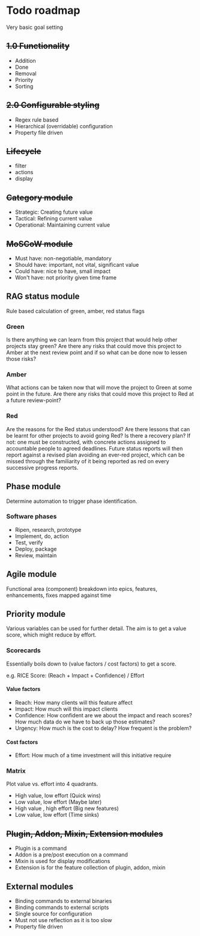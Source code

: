 # Todo roadmap
Very basic goal setting

## ~~1.0 Functionality~~
- Addition
- Done
- Removal
- Priority
- Sorting

## ~~2.0 Configurable styling~~
- Regex rule based
- Hierarchical (overridable) configuration
- Property file driven

## ~~Lifecycle~~

- filter
- actions
- display

## ~~Category module~~
- Strategic: Creating future value
- Tactical: Refining current value
- Operational: Maintaining current value

## ~~MoSCoW module~~
- Must have: non-negotiable, mandatory
- Should have: important, not vital, significant value
- Could have: nice to have, small impact
- Won't have: not priority given time frame

## RAG status module
Rule based calculation of green, amber, red status flags

### Green
Is there anything we can learn from this project that would help other projects stay green?
Are there any risks that could move this project to Amber at the next review point and if so what can be done now to lessen those risks?

### Amber
What actions can be taken now that will move the project to Green at some point in the future.
Are there any risks that could move this project to Red at a future review-point?

### Red
Are the reasons for the Red status understood?
Are there lessons that can be learnt for other projects to avoid going Red?
Is there a recovery plan? If not: one must be constructed, with concrete actions assigned to accountable people to agreed deadlines. Future status reports will then report against a revised plan avoiding an ever-red project, which can be missed through the familiarity of it being reported as red on every successive progress reports.

## Phase module
Determine automation to trigger phase identification.

### Software phases
- Ripen, research, prototype
- Implement, do, action
- Test, verify
- Deploy, package
- Review, maintain

## Agile module
Functional area (component) breakdown into epics, features, enhancements, fixes mapped against time

## Priority module
Various variables can be used for further detail. 
The aim is to get a value score, which might reduce by effort.

### Scorecards
Essentially boils down to (value factors / cost factors) to get a score.

e.g. RICE Score: (Reach + Impact + Confidence) / Effort

#### Value factors
- Reach: 
How many clients will this feature affect
- Impact: 
How much will this impact clients
- Confidence:
How confident are we about the impact and reach scores? 
How much data do we have to back up those estimates?
- Urgency:
How much is the cost to delay? How frequent is the problem?

#### Cost factors
- Effort:
How much of a time investment will this initiative require

### Matrix
Plot value vs. effort into 4 quadrants.

- High value, low effort (Quick wins)
- Low value, low effort (Maybe later)
- High value , high effort (Big new features)
- Low value, low effort (Time sinks)

## ~~Plugin, Addon, Mixin, Extension modules~~
- Plugin is a command
- Addon is a pre/post execution on a command
- Mixin is used for display modifications
- Extension is for the feature collection of plugin, addon, mixin

## External modules
- Binding commands to external binaries
- Binding commands to external scripts
- Single source for configuration
- Must not use reflection as it is too slow
- Property file driven